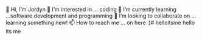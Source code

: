 👋 Hi, I’m Jordyn
👀 I’m interested in ... coding
🌱 I’m currently learning ...software development and programming
💞️ I’m looking to collaborate on ... learning something new!
📫 How to reach me ... on here :)# helloitsme
hello its me
